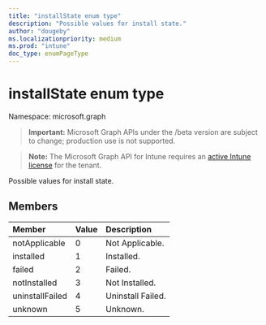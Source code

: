 ```yaml
---
title: "installState enum type"
description: "Possible values for install state."
author: "dougeby"
ms.localizationpriority: medium
ms.prod: "intune"
doc_type: enumPageType
---
```


# installState enum type

Namespace: microsoft.graph

> **Important:** Microsoft Graph APIs under the /beta version are subject to change; production use is not supported.

> **Note:** The Microsoft Graph API for Intune requires an [active Intune license](https://go.microsoft.com/fwlink/?linkid=839381) for the tenant.

Possible values for install state.

## Members
|Member|Value|Description|
|:---|:---|:---|
|notApplicable|0|Not Applicable.|
|installed|1|Installed.|
|failed|2|Failed.|
|notInstalled|3|Not Installed.|
|uninstallFailed|4|Uninstall Failed.|
|unknown|5|Unknown.|



